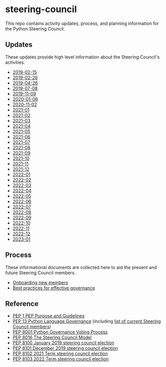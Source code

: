 # steering-council

This repo contains activity updates, process, and planning information for the Python Steering Council.

## Updates

These updates provide high level information about the Steering Council's
activities.

<!-- [[[cog
import glob
filenames = sorted(glob.glob("updates/*steering-council-update.md"))
for filename in filenames:
    date = (
        filename.removeprefix("updates/")
        .removesuffix("steering-council-update.md")
        .rstrip("-_")
    )
    print(f"- [{date}]({filename})")
]]] -->
- [2019-02-15](updates/2019-02-15_steering-council-update.md)
- [2019-02-26](updates/2019-02-26_steering-council-update.md)
- [2019-04-26](updates/2019-04-26_steering-council-update.md)
- [2019-07-08](updates/2019-07-08_steering-council-update.md)
- [2019-11-09](updates/2019-11-09-steering-council-update.md)
- [2020-01-06](updates/2020-01-06-steering-council-update.md)
- [2020-11-02](updates/2020-11-02-steering-council-update.md)
- [2021-01](updates/2021-01-steering-council-update.md)
- [2021-02](updates/2021-02-steering-council-update.md)
- [2021-03](updates/2021-03-steering-council-update.md)
- [2021-04](updates/2021-04-steering-council-update.md)
- [2021-05](updates/2021-05-steering-council-update.md)
- [2021-06](updates/2021-06-steering-council-update.md)
- [2021-07](updates/2021-07-steering-council-update.md)
- [2021-08](updates/2021-08-steering-council-update.md)
- [2021-09](updates/2021-09-steering-council-update.md)
- [2021-10](updates/2021-10-steering-council-update.md)
- [2021-11](updates/2021-11-steering-council-update.md)
- [2021-12](updates/2021-12-steering-council-update.md)
- [2022-01](updates/2022-01-steering-council-update.md)
- [2022-02](updates/2022-02-steering-council-update.md)
- [2022-03](updates/2022-03-steering-council-update.md)
- [2022-04](updates/2022-04-steering-council-update.md)
- [2022-05](updates/2022-05-steering-council-update.md)
- [2022-06](updates/2022-06-steering-council-update.md)
- [2022-07](updates/2022-07-steering-council-update.md)
- [2022-08](updates/2022-08-steering-council-update.md)
- [2022-09](updates/2022-09-steering-council-update.md)
- [2022-10](updates/2022-10-steering-council-update.md)
- [2022-11](updates/2022-11-steering-council-update.md)
- [2022-12](updates/2022-12-steering-council-update.md)
- [2023-01](updates/2023-01-steering-council-update.md)
<!-- [[[end]]] -->

## Process

These informational documents are collected here to aid the present and
future Steering Council members.

- [Onboarding new members](process/onboarding.md)
- [Best practices for effective governance](process/best-practices.md)

## Reference

- [PEP 1 PEP Purpose and Guidelines](https://github.com/python/peps/blob/main/pep-0001.txt)
- [PEP 13 Python Language Governance](https://github.com/python/peps/blob/main/pep-0013.rst) (including [list of current Steering Council members](https://www.python.org/dev/peps/pep-0013/#current-steering-council))
- [PEP 8001 Python Governance Voting Process](https://github.com/python/peps/blob/main/pep-8001.rst)
- [PEP 8016 The Steering Council Model](https://github.com/python/peps/blob/main/pep-8016.rst)
- [PEP 8100 January 2019 steering council election](https://github.com/python/peps/blob/main/pep-8100.rst)
- [PEP 8101 December 2019 steering council election](https://github.com/python/peps/blob/main/pep-8101.rst)
- [PEP 8102 2021 Term steering council election](https://github.com/python/peps/blob/main/pep-8102.rst)
- [PEP 8103 2022 Term steering council election](https://github.com/python/peps/blob/main/pep-8103.rst)
